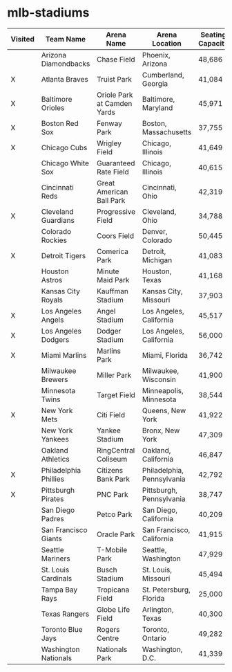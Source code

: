 # mlb-stadiums

| Visited | Team Name	| Arena Name	| Arena Location	| Seating Capacity	| Opening Year | 
|---------|-----------|-------------|-----------------|-------------------|--------------|
| | Arizona Diamondbacks | Chase Field | Phoenix, Arizona | 48,686 | 1998 | 
| X | Atlanta Braves | Truist Park | Cumberland, Georgia | 41,084 | 2017 | 
| X | Baltimore Orioles | Oriole Park at Camden Yards | Baltimore, Maryland | 45,971 | 1992 | 
| X | Boston Red Sox | Fenway Park | Boston, Massachusetts | 37,755 | 1912 |
| X | Chicago Cubs | Wrigley Field | Chicago, Illinois | 41,649 | 1914 |
| | Chicago White Sox | Guaranteed Rate Field | Chicago, Illinois | 40,615 | 1991 |
| | Cincinnati Reds | Great American Ball Park | Cincinnati, Ohio | 42,319 | 2003 |
| X | Cleveland Guardians | Progressive Field | Cleveland, Ohio | 34,788 | 1994 |
| | Colorado Rockies | Coors Field | Denver, Colorado | 50,445 | 1995 |
| X | Detroit Tigers | Comerica Park | Detroit, Michigan | 41,083 | 2000 |
| | Houston Astros | Minute Maid Park | Houston, Texas | 41,168 | 2000 |
| | Kansas City Royals | Kauffman Stadium | Kansas City, Missouri | 37,903 | 1973 |
| X | Los Angeles Angels | Angel Stadium | Los Angeles, California | 45,517 | 1966 |
| X | Los Angeles Dodgers | Dodger Stadium | Los Angeles, California | 56,000 | 1962 |
| X | Miami Marlins | Marlins Park | Miami, Florida | 36,742 | 2012 |
| | Milwaukee Brewers | Miller Park | Milwaukee, Wisconsin | 41,900 | 2001 |
| | Minnesota Twins | Target Field | Minneapolis, Minnesota | 38,544 | 2010 |
| X | New York Mets | Citi Field | Queens, New York | 41,922 | 2009 |
| | New York Yankees | Yankee Stadium | Bronx, New York | 47,309 | 2009 |
| | Oakland Athletics | RingCentral Coliseum | Oakland, California | 46,847 | 1966 |
| X | Philadelphia Phillies | Citizens Bank Park | Philadelphia, Pennsylvania | 42,792 | 2004 |
| X | Pittsburgh Pirates | PNC Park | Pittsburgh, Pennsylvania | 38,747 | 2001 |
| | San Diego Padres | Petco Park | San Diego, California | 40,209 | 2004 |
| | San Francisco Giants | Oracle Park | San Francisco, California | 41,915 | 2000 |
| | Seattle Mariners | T-Mobile Park | Seattle, Washington | 47,929 | 1999 |
| | St. Louis Cardinals | Busch Stadium | St. Louis, Missouri | 45,494 | 2006 |
| | Tampa Bay Rays | Tropicana Field | St. Petersburg, Florida | 25,000 | 1990 |
| | Texas Rangers | Globe Life Field | Arlington, Texas | 40,300 | 2020 |
| | Toronto Blue Jays | Rogers Centre | Toronto, Ontario | 49,282 | 1989 |
| | Washington Nationals | Nationals Park | Washington, D.C. | 41,339 | 2008 |
